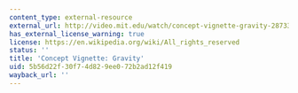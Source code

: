 ```yaml
---
content_type: external-resource
external_url: http://video.mit.edu/watch/concept-vignette-gravity-28733/
has_external_license_warning: true
license: https://en.wikipedia.org/wiki/All_rights_reserved
status: ''
title: 'Concept Vignette: Gravity'
uid: 5b56d22f-30f7-4d82-9ee0-72b2ad12f419
wayback_url: ''
---
```

